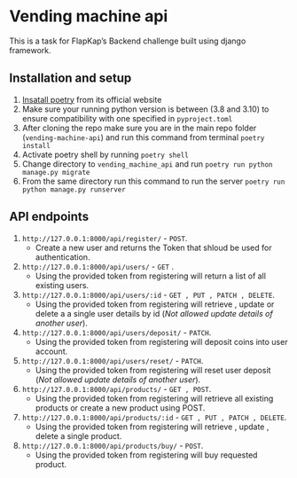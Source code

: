 # Vending machine api
This is a task for  FlapKap’s Backend challenge built using django framework.
## Installation and setup
1. [Insatall poetry](https://python-poetry.org/docs/) from its official website
2. Make sure your running python version is between (3.8 and 3.10) to ensure compatibility with one specified in `pyproject.toml`
3. After cloning the repo make sure you are in the main repo folder (`vending-machine-api`) and run this command from terminal `poetry install`
4. Activate poetry shell by running `poetry shell`
5. Change directory to `vending_machine_api` and run `poetry run python manage.py migrate`
6. From the same directory run this command to run the server `poetry run python manage.py runserver`

## API endpoints
1. `http://127.0.0.1:8000/api/register/` - `POST`.
    * Create a new user and returns the Token that shloud be used for authentication.
2. `http://127.0.0.1:8000/api/users/` - `GET` .
    * Using the provided token from registering will return a list of all existing users.
3. `http://127.0.0.1:8000/api/users/:id` - `GET , PUT , PATCH , DELETE`.
    * Using the provided token from registering will retrieve , update or delete a a single user details by id (*Not allowed update details of another user*).
4. `http://127.0.0.1:8000/api/users/deposit/` - `PATCH`.
    * Using the provided token from registering will deposit coins into user account.
5. `http://127.0.0.1:8000/api/users/reset/` - `PATCH`.
    * Using the provided token from registering will reset user deposit (*Not allowed update details of another user*).
6. `http://127.0.0.1:8000/api/products/` - `GET , POST`.
     * Using the provided token from registering will retrieve all existing products or create a new product using POST.
7. `http://127.0.0.1:8000/api/products/:id` - `GET , PUT , PATCH , DELETE`.
     * Using the provided token from registering will retrieve , update , delete a single product.
8. `http://127.0.0.1:8000/api/products/buy/` - `POST`.
    * Using the provided token from registering will buy requested product.
